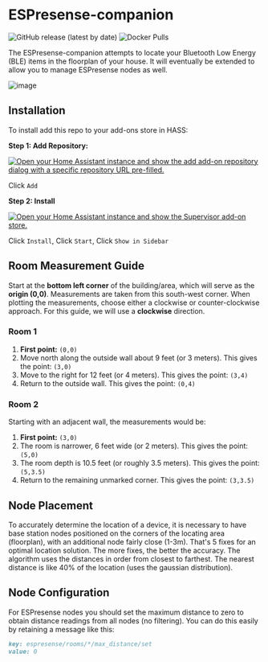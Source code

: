 # ESPresense-companion

![GitHub release (latest by date)](https://img.shields.io/github/v/release/ESPresense/ESPresense-companion)
![Docker Pulls](https://badgen.net/docker/pulls/espresense/espresense-companion)

The ESPresense-companion attempts to locate your Bluetooth Low Energy (BLE) items in the floorplan of your house. It will eventually be extended to allow you to manage ESPresense nodes as well.

![image](https://user-images.githubusercontent.com/1491145/208942192-d8716e50-c822-48a7-a6d3-46b53ab9373e.png)

## Installation

To install add this repo to your add-ons store in HASS:

**Step 1: Add Repository:**

[![Open your Home Assistant instance and show the add add-on repository dialog with a specific repository URL pre-filled.](https://my.home-assistant.io/badges/supervisor_add_addon_repository.svg)](https://my.home-assistant.io/redirect/supervisor_add_addon_repository/?repository_url=https%3A%2F%2Fgithub.com%2FESPresense%2Fhassio-addons)

Click `Add`

**Step 2: Install**

[![Open your Home Assistant instance and show the Supervisor add-on store.](https://my.home-assistant.io/badges/supervisor_store.svg)](https://my.home-assistant.io/redirect/supervisor_store/)

Click `Install`, Click `Start`, Click `Show in Sidebar`

## Room Measurement Guide

Start at the **bottom left corner** of the building/area, which will serve as the **origin (0,0)**. Measurements are taken from this south-west corner. When plotting the measurements, choose either a clockwise or counter-clockwise approach. For this guide, we will use a **clockwise** direction.

### Room 1

1. **First point:** `(0,0)`
2. Move north along the outside wall about 9 feet (or 3 meters). This gives the point: `(3,0)`
3. Move to the right for 12 feet (or 4 meters). This gives the point: `(3,4)`
4. Return to the outside wall. This gives the point: `(0,4)`

### Room 2

Starting with an adjacent wall, the measurements would be:

1. **First point:** `(3,0)`
2. The room is narrower, 6 feet wide (or 2 meters). This gives the point: `(5,0)`
3. The room depth is 10.5 feet (or roughly 3.5 meters). This gives the point: `(5,3.5)`
4. Return to the remaining unmarked corner. This gives the point: `(3,3.5)`

## Node Placement

To accurately determine the location of a device, it is necessary to have base station nodes positioned on the corners of the locating area (floorplan), with an additional node fairly close (1-3m). That's 5 fixes for an optimal location solution. The more fixes, the better the accuracy. The algorithm uses the distances in order from closest to farthest. The nearest distance is like 40% of the location (uses the gaussian distribution).

## Node Configuration

For ESPresense nodes you should set the maximum distance to zero to obtain distance readings from all nodes (no filtering). You can do this easily by retaining a message like this:

```markdown
key: espresense/rooms/*/max_distance/set
value: 0
